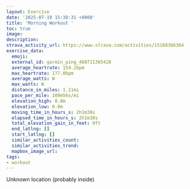 ```yaml
---
layout: Exercise
date: '2025-07-19 15:38:31 +0000'
title: 'Morning Workout '
toc: true
image:
description:
strava_activity_url: https://www.strava.com/activities/15168366364
exercise_data:
  emoji:
  external_id: garmin_ping_460711365428
  average_heartrate: 154.2bpm
  max_heartrate: 177.0bpm
  average_watts: W
  max_watts: W
  distance_in_miles: 1.11mi
  pace_per_mile: 109m56s/mi
  elevation_high: 0.0m
  elevation_low: 0.0m
  moving_time_in_hours_s: 2h1m38s
  elapsed_time_in_hours_s: 2h1m38s
  total_elevation_gain_in_feet: 0ft
  end_latlng: []
  start_latlng: []
  similar_activities_count:
  similar_activities_trend:
  mapbox_image_url:
tags:
- workout
---
```




Unknown location (probably inside)
